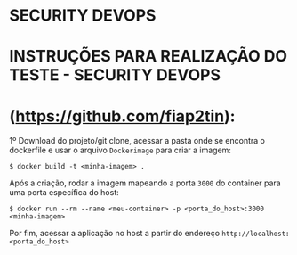 # SECURITY DEVOPS
# INSTRUÇÕES PARA REALIZAÇÃO DO TESTE - SECURITY DEVOPS
# (https://github.com/fiap2tin):

1º Download do projeto/git clone, acessar a pasta onde se encontra o dockerfile e usar o arquivo `Dockerimage` para criar a imagem:

`$ docker build -t <minha-imagem> .`

Após a criação, rodar a imagem mapeando a porta `3000` do container para uma porta específica do host:

`$ docker run --rm --name <meu-container> -p <porta_do_host>:3000 <minha-imagem>`

Por fim, acessar a aplicação no host a partir do endereço `http://localhost:<porta_do_host>`
